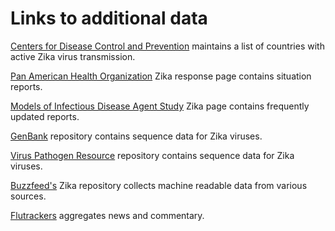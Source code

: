 # Links to additional data

[Centers for Disease Control and Prevention](http://www.cdc.gov/zika/geo/active-countries.html) maintains a list of countries with active Zika virus transmission.

[Pan American Health Organization](http://www.paho.org/hq/index.php?option=com_content&view=article&id=11585&Itemid=41688&lang=en) Zika response page contains situation reports.

[Models of Infectious Disease Agent Study](http://dujour.obc.io/#/?title=Zika%20Information&class-uri=http:%2F%2Fwww.pitt.edu%2Fobc%2FIDE_0000000014&recent-threshold=30) Zika page contains frequently updated reports.

[GenBank](http://www.ncbi.nlm.nih.gov/nuccore/KU365777.1) repository contains sequence data for Zika viruses.

[Virus Pathogen Resource](http://www.viprbrc.org/brc/home.spg?decorator=flavi_zika) repository contains sequence data for Zika viruses.

[Buzzfeed's](https://github.com/BuzzFeedNews/zika-data) Zika repository collects machine readable data from various sources.

[Flutrackers](https://flutrackers.com/forum/forum/emerging-diseases-other-health-threats-alphabetical-i-thru-z/zika-virus) aggregates news and commentary.



